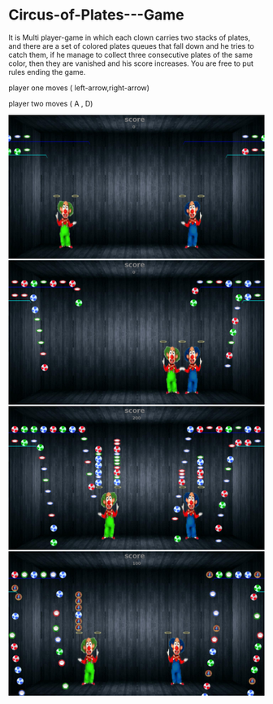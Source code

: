 # Circus-of-Plates---Game

It is Multi player-game in which each clown carries two stacks of plates, and
there are a set of colored plates queues that fall down and he tries to catch them,
if he manage to collect three consecutive plates of the same color, then they are
vanished and his score increases. You are free to put rules ending the game. 

player one moves ( left-arrow,right-arrow)

player two moves ( A , D)


<img src = "https://github.com/Moataz-96/Circus-of-Plates---Game/blob/main/ScreenShots/SCREENSHOT_1.png" />
<img src = "https://github.com/Moataz-96/Circus-of-Plates---Game/blob/main/ScreenShots/SCREENSHOT_2.png" />
<img src = "https://github.com/Moataz-96/Circus-of-Plates---Game/blob/main/ScreenShots/SCREENSHOT_3.png" />
<img src = "https://github.com/Moataz-96/Circus-of-Plates---Game/blob/main/ScreenShots/SCREENSHOT_4.png" />
